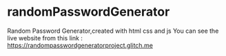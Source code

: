 # randomPasswordGenerator
Random Password Generator,created with html css and js
You can see the live website from this link : https://randompasswordgeneratorproject.glitch.me
